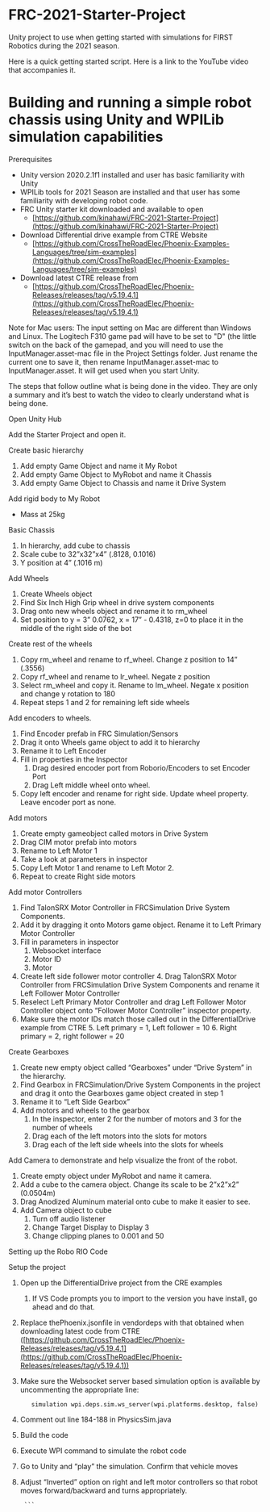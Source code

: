 # FRC-2021-Starter-Project
Unity project to use when getting started with simulations for FIRST Robotics during the 2021 season.


Here is a quick getting started script. Here is a link to the YouTube video that accompanies it.

<!-----
NEW: Check the "Suppress top comment" option to remove this info from the output.

Conversion time: 0.5 seconds.


Using this Markdown file:

1. Paste this output into your source file.
2. See the notes and action items below regarding this conversion run.
3. Check the rendered output (headings, lists, code blocks, tables) for proper
   formatting and use a linkchecker before you publish this page.

Conversion notes:

* Docs to Markdown version 1.0β29
* Sat Jan 16 2021 09:40:41 GMT-0800 (PST)
* Source doc: First Chassis Script
----->



# Building and running a simple robot chassis using Unity and WPILib simulation capabilities

Prerequisites 



*   Unity version 2020.2.1f1 installed and user has basic familiarity with Unity
*   WPILib tools for 2021 Season are installed and that user has some familiarity with developing robot code.
*   FRC Unity starter kit downloaded and available to open
    *   [https://github.com/kinahawi/FRC-2021-Starter-Project](https://github.com/kinahawi/FRC-2021-Starter-Project)
*   Download Differential drive example from CTRE Website
    *   [https://github.com/CrossTheRoadElec/Phoenix-Examples-Languages/tree/sim-examples](https://github.com/CrossTheRoadElec/Phoenix-Examples-Languages/tree/sim-examples)
*   Download latest CTRE release from
    *   [https://github.com/CrossTheRoadElec/Phoenix-Releases/releases/tag/v5.19.4.1](https://github.com/CrossTheRoadElec/Phoenix-Releases/releases/tag/v5.19.4.1)

Note for Mac users: The input setting on Mac are different than Windows and Linux. The Logitech F310 game pad will have to be set to "D" (the little switch on the back of the gamepad, and you will need to use the InputManager.asset-mac file in the Project Settings folder. Just rename the current one to save it, then rename InputManager.asset-mac to InputManager.asset. It will get used when you start Unity.

The steps that follow outline what is being done in the video. They are only a summary and it’s best to watch the video to clearly understand what is being done.

Open Unity Hub

Add the Starter Project and open it.

Create basic hierarchy



1. Add empty Game Object and name it My Robot
2. Add empty Game Object to MyRobot and name it Chassis
3. Add empty Game Object to Chassis and name it Drive System

Add rigid body to My Robot



*   Mass at 25kg

Basic Chassis



1. In hierarchy, add cube to chassis
2. Scale cube to 32”x32”x4” (.8128, 0.1016)
3. Y position at 4” (.1016 m)

Add Wheels



1. Create Wheels object
2. Find Six Inch High Grip wheel in drive system components
3. Drag onto new wheels object and rename it to rm_wheel
4. Set position to y = 3” 0.0762, x = 17” - 0.4318, z=0 to place it in the middle of the right side of the bot

Create rest of the wheels



1. Copy rm_wheel and rename to rf_wheel. Change z position to 14” (.3556)
2. Copy rf_wheel and rename to lr_wheel. Negate z position
3. Select rm_wheel and copy it. Rename to lm_wheel. Negate x position and change y rotation to 180
4. Repeat steps 1 and 2 for remaining left side wheels

Add encoders to wheels.



1. Find Encoder prefab in FRC Simulation/Sensors
2. Drag it onto Wheels game object to add it to hierarchy
3. Rename it to Left Encoder
4. Fill in properties in the Inspector
    1. Drag desired encoder port from Roborio/Encoders to set Encoder Port
    2. Drag Left middle wheel onto wheel.
5. Copy left encoder and rename for right side. Update wheel property. Leave encoder port as none.

Add motors



1. Create empty gameobject called motors in Drive System
2. Drag CIM motor prefab into motors
3. Rename to Left Motor 1
4. Take a look at parameters in inspector
5. Copy Left Motor 1 and rename to Left Motor 2.
6. Repeat to create Right side motors

Add motor Controllers



1. Find TalonSRX Motor Controller in FRCSimulation Drive System Components.
2. Add it by dragging it onto Motors game object. Rename it to Left Primary Motor Controller
3. Fill in parameters in inspector
    1. Websocket interface
    2. Motor ID
    3. Motor
4. Create left side follower motor controller
    4. Drag TalonSRX Motor Controller from FRCSimulation Drive System Components and rename it Left Follower Motor Controller
5. Reselect Left Primary Motor Controller and drag Left Follower Motor Controller object onto “Follower Motor Controller” inspector property.
6. Make sure the motor IDs match those called out in the DifferentialDrive example from CTRE
    5. Left primary = 1, Left follower = 10
    6. Right primary = 2, right follower = 20

Create Gearboxes



1. Create new empty object called “Gearboxes” under “Drive System” in the hierarchy.
2. Find Gearbox in FRCSimulation/Drive System Components in the project and drag it onto the Gearboxes game object created in step 1
3. Rename it to “Left Side Gearbox”
4. Add motors and wheels to the gearbox
    1. In the inspector, enter 2 for the number of motors and 3 for the number of wheels
    2. Drag each of the left motors into the slots for motors
    3. Drag each of the left side wheels into the slots for wheels

Add Camera to demonstrate and help visualize the front of the robot.



1. Create empty object under MyRobot and name it camera.
2. Add a cube to the camera object. Change its scale to be 2”x2”x2” (0.0504m)
3. Drag Anodized Aluminum material onto cube to make it easier to see.
4. Add Camera object to cube
    1. Turn off audio listener
    2. Change Target Display to Display 3
    3. Change clipping planes to 0.001 and 50

Setting up the Robo RIO Code

Setup the project



1. Open up the DifferentialDrive project from the CRE examples
    1. If VS Code prompts you to import to the version you have install, go ahead and do that.
2. Replace thePhoenix.jsonfile in vendordeps with that obtained when downloading latest code from CTRE ([https://github.com/CrossTheRoadElec/Phoenix-Releases/releases/tag/v5.19.4.1](https://github.com/CrossTheRoadElec/Phoenix-Releases/releases/tag/v5.19.4.1))
3. Make sure the Websocket server based simulation option is available by uncommenting the appropriate line:

    ```
       simulation wpi.deps.sim.ws_server(wpi.platforms.desktop, false)
    ```


4. Comment out line 184-188 in PhysicsSim.java
5. Build the code
6. Execute WPI command to simulate the robot code
7. Go to Unity and “play” the simulation. Confirm that vehicle moves
8. Adjust “Inverted” option on right and left motor controllers so that robot moves forward/backward and turns appropriately.

        ```
        

